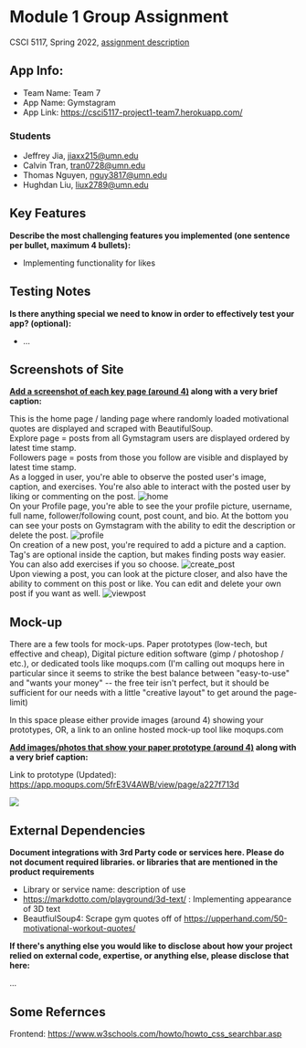 # Module 1 Group Assignment

CSCI 5117, Spring 2022, [assignment description](https://canvas.umn.edu/courses/291031/pages/project-1)

## App Info:

* Team Name: Team 7
* App Name: Gymstagram
* App Link: https://csci5117-project1-team7.herokuapp.com/

### Students

* Jeffrey Jia, jiaxx215@umn.edu
* Calvin Tran, tran0728@umn.edu
* Thomas Nguyen, nguy3817@umn.edu
* Hughdan Liu, liux2789@umn.edu


## Key Features

**Describe the most challenging features you implemented
(one sentence per bullet, maximum 4 bullets):**

* Implementing functionality for likes

## Testing Notes

**Is there anything special we need to know in order to effectively test your app? (optional):**

* ...


## Screenshots of Site

**[Add a screenshot of each key page (around 4)](https://stackoverflow.com/questions/10189356/how-to-add-screenshot-to-readmes-in-github-repository)
along with a very brief caption:**

This is the home page / landing page where randomly loaded motivational quotes are displayed and scraped with BeautifulSoup.<br>
Explore page = posts from all Gymstagram users are displayed ordered by latest time stamp. <br>
Followers page = posts from those you follow are visible and displayed by latest time stamp.<br>
As a logged in user, you're able to observe the posted user's image, caption, and exercises. You're also able to interact with the posted user by liking or commenting on the post.
![home](https://user-images.githubusercontent.com/72582693/159814898-a87fb9b3-831a-4765-a95b-48dad0e02bd0.JPG)
<br>
On your Profile page, you're able to see the your profile picture, username, full name, follower/following count, post count, and bio. At the bottom you can see your posts on Gymstagram with the ability to edit the description or delete the post.
![profile](https://user-images.githubusercontent.com/72582693/159815020-cea7ae5a-6520-48d3-989c-9be70825e9fc.JPG)
<br>
On creation of a new post, you're required to add a picture and a caption. Tag's are optional inside the caption, but makes finding posts way easier. You can also add exercises if you so choose.
![create_post](https://user-images.githubusercontent.com/72582693/159815158-038c426c-c261-4ef2-8d04-0f646f3484b5.JPG)
<br>
Upon viewing a post, you can look at the picture closer, and also have the ability to comment on this post or like. You can edit and delete your own post if you want as well.
![viewpost](https://user-images.githubusercontent.com/72582693/159821419-9d260c16-fe9b-497a-8ea5-b0b6a7570df2.JPG)



## Mock-up 

There are a few tools for mock-ups. Paper prototypes (low-tech, but effective and cheap), Digital picture edition software (gimp / photoshop / etc.), or dedicated tools like moqups.com (I'm calling out moqups here in particular since it seems to strike the best balance between "easy-to-use" and "wants your money" -- the free teir isn't perfect, but it should be sufficient for our needs with a little "creative layout" to get around the page-limit)

In this space please either provide images (around 4) showing your prototypes, OR, a link to an online hosted mock-up tool like moqups.com

**[Add images/photos that show your paper prototype (around 4)](https://stackoverflow.com/questions/10189356/how-to-add-screenshot-to-readmes-in-github-repository) along with a very brief caption:**

Link to prototype (Updated): https://app.moqups.com/5frE3V4AWB/view/page/a227f713d

![](https://media.giphy.com/media/26ufnwz3wDUli7GU0/giphy.gif)


## External Dependencies

**Document integrations with 3rd Party code or services here.
Please do not document required libraries. or libraries that are mentioned in the product requirements**

* Library or service name: description of use
* https://markdotto.com/playground/3d-text/ : Implementing appearance of 3D text
* BeautfiulSoup4: Scrape gym quotes off of https://upperhand.com/50-motivational-workout-quotes/

**If there's anything else you would like to disclose about how your project
relied on external code, expertise, or anything else, please disclose that
here:**

...

## Some Refernces
Frontend:
https://www.w3schools.com/howto/howto_css_searchbar.asp

